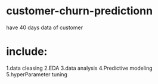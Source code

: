 # customer-churn-predictionn
have 40 days data of customer

# include: 
 1.data cleasing
  2.EDA
  3.data analysis
  4.Predictive modeling
   5.hyperParameter tuning

